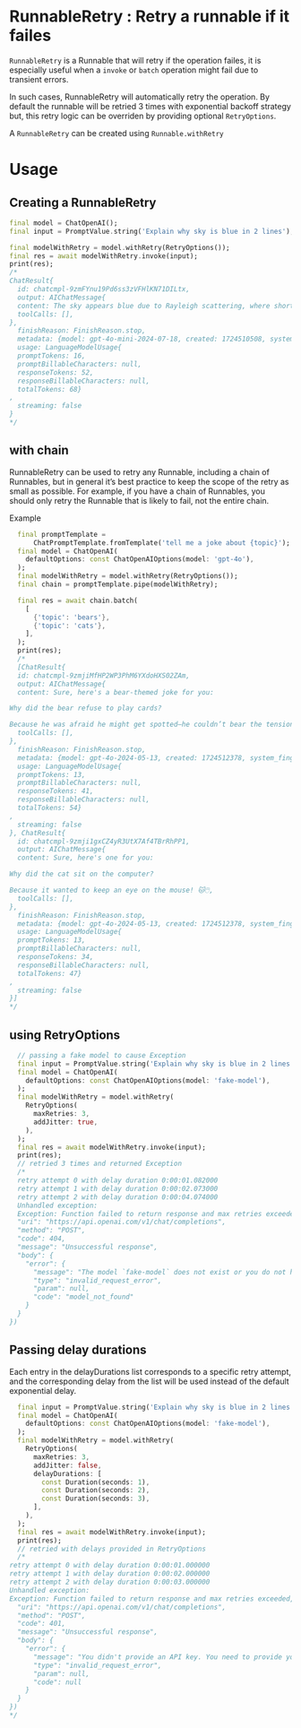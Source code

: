 # RunnableRetry : Retry a runnable if it failes


`RunnableRetry` is a Runnable that will retry if the operation failes, it is especially useful when a `invoke` or `batch` operation might fail due to transient errors.

In such cases, RunnableRetry will automatically retry the operation. By default the runnable will be retried 3 times with exponential backoff strategy but, this retry logic can be overriden by providing optional `RetryOptions`.

A `RunnableRetry` can be created using `Runnable.withRetry`

# Usage

## Creating a RunnableRetry

```dart
final model = ChatOpenAI();
final input = PromptValue.string('Explain why sky is blue in 2 lines');

final modelWithRetry = model.withRetry(RetryOptions());
final res = await modelWithRetry.invoke(input);
print(res);
/*
ChatResult{
  id: chatcmpl-9zmFYnu19Pd6ss3zVFHlKN71DILtx, 
  output: AIChatMessage{
  content: The sky appears blue due to Rayleigh scattering, where shorter wavelengths of sunlight (blue light) are scattered more than longer wavelengths (red light) by the molecules in the Earth's atmosphere. This scattering effect is most prominent when the sun is high in the sky.,
  toolCalls: [],
},
  finishReason: FinishReason.stop,
  metadata: {model: gpt-4o-mini-2024-07-18, created: 1724510508, system_fingerprint: fp_48196bc67a},
  usage: LanguageModelUsage{
  promptTokens: 16, 
  promptBillableCharacters: null, 
  responseTokens: 52, 
  responseBillableCharacters: null, 
  totalTokens: 68}
,
  streaming: false
}
*/
```

## with chain

RunnableRetry can be used to retry any Runnable, including a chain of Runnables, but in general it’s best practice to keep the scope of the retry as small as possible. For example, if you have a chain of Runnables, you should only retry the Runnable that is likely to fail, not the entire chain.

Example

```dart
  final promptTemplate =
      ChatPromptTemplate.fromTemplate('tell me a joke about {topic}');
  final model = ChatOpenAI(
    defaultOptions: const ChatOpenAIOptions(model: 'gpt-4o'),
  );
  final modelWithRetry = model.withRetry(RetryOptions());
  final chain = promptTemplate.pipe(modelWithRetry);

  final res = await chain.batch(
    [
      {'topic': 'bears'},
      {'topic': 'cats'},
    ],
  );
  print(res);
  /*
  [ChatResult{
  id: chatcmpl-9zmjiMfHP2WP3PhM6YXdoHXS02ZAm, 
  output: AIChatMessage{
  content: Sure, here's a bear-themed joke for you:

Why did the bear refuse to play cards?

Because he was afraid he might get spotted—he couldn’t bear the tension! 🐻♠️,
  toolCalls: [],
},
  finishReason: FinishReason.stop,
  metadata: {model: gpt-4o-2024-05-13, created: 1724512378, system_fingerprint: fp_3aa7262c27},
  usage: LanguageModelUsage{
  promptTokens: 13, 
  promptBillableCharacters: null, 
  responseTokens: 41, 
  responseBillableCharacters: null, 
  totalTokens: 54}
,
  streaming: false
}, ChatResult{
  id: chatcmpl-9zmji1gxCZ4yR3UtX7Af4TBrRhPP1, 
  output: AIChatMessage{
  content: Sure, here's one for you:

Why did the cat sit on the computer?

Because it wanted to keep an eye on the mouse! 🐱🖱️,
  toolCalls: [],
},
  finishReason: FinishReason.stop,
  metadata: {model: gpt-4o-2024-05-13, created: 1724512378, system_fingerprint: fp_c9aa9c0491},
  usage: LanguageModelUsage{
  promptTokens: 13, 
  promptBillableCharacters: null, 
  responseTokens: 34, 
  responseBillableCharacters: null, 
  totalTokens: 47}
,
  streaming: false
}]
*/
```


## using RetryOptions

```dart
  // passing a fake model to cause Exception
  final input = PromptValue.string('Explain why sky is blue in 2 lines');
  final model = ChatOpenAI(
    defaultOptions: const ChatOpenAIOptions(model: 'fake-model'),
  );
  final modelWithRetry = model.withRetry(
    RetryOptions(
      maxRetries: 3,
      addJitter: true,
    ),
  );
  final res = await modelWithRetry.invoke(input);
  print(res);
  // retried 3 times and returned Exception 
  /*
  retry attempt 0 with delay duration 0:00:01.082000
  retry attempt 1 with delay duration 0:00:02.073000
  retry attempt 2 with delay duration 0:00:04.074000
  Unhandled exception:
  Exception: Function failed to return response and max retries exceeded, Error: OpenAIClientException({
  "uri": "https://api.openai.com/v1/chat/completions",
  "method": "POST",
  "code": 404,
  "message": "Unsuccessful response",
  "body": {
    "error": {
      "message": "The model `fake-model` does not exist or you do not have access to it.",
      "type": "invalid_request_error",
      "param": null,
      "code": "model_not_found"
    }
  }
}) 
```

## Passing delay durations

Each entry in the delayDurations list corresponds to a specific
retry attempt, and the corresponding delay from the list will be used
instead of the default exponential delay.

```dart
  final input = PromptValue.string('Explain why sky is blue in 2 lines');
  final model = ChatOpenAI(
    defaultOptions: const ChatOpenAIOptions(model: 'fake-model'),
  );
  final modelWithRetry = model.withRetry(
    RetryOptions(
      maxRetries: 3,
      addJitter: false,
      delayDurations: [
        const Duration(seconds: 1),
        const Duration(seconds: 2),
        const Duration(seconds: 3),
      ],
    ),
  );
  final res = await modelWithRetry.invoke(input);
  print(res);
  // retried with delays provided in RetryOptions
  /*
retry attempt 0 with delay duration 0:00:01.000000
retry attempt 1 with delay duration 0:00:02.000000
retry attempt 2 with delay duration 0:00:03.000000
Unhandled exception:
Exception: Function failed to return response and max retries exceeded, Error: OpenAIClientException({
  "uri": "https://api.openai.com/v1/chat/completions",
  "method": "POST",
  "code": 401,
  "message": "Unsuccessful response",
  "body": {
    "error": {
      "message": "You didn't provide an API key. You need to provide your API key in an Authorization header using Bearer auth (i.e. Authorization: Bearer YOUR_KEY), or as the password field (with blank username) if you're accessing the API from your browser and are prompted for a username and password. You can obtain an API key from https://platform.openai.com/account/api-keys.",
      "type": "invalid_request_error",
      "param": null,
      "code": null
    }
  }
})
*/
```
